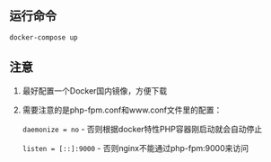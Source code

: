 ## 运行命令

`docker-compose up`

## 注意

1. 最好配置一个Docker国内镜像，方便下载

2. 需要注意的是php-fpm.conf和www.conf文件里的配置：

   `daemonize = no` - 否则根据docker特性PHP容器刚启动就会自动停止

   `listen = [::]:9000` - 否则nginx不能通过php-fpm:9000来访问